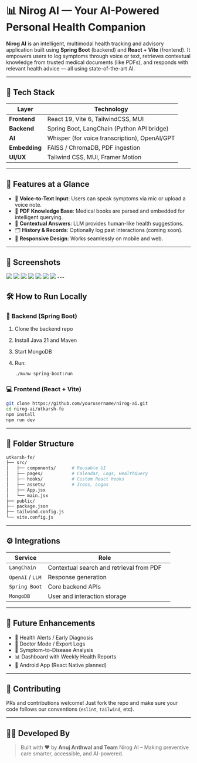 # 📊 Nirog AI — Your AI-Powered Personal Health Companion

**Nirog AI** is an intelligent, multimodal health tracking and advisory application built using **Spring Boot** (backend) and **React + Vite** (frontend). It empowers users to log symptoms through voice or text, retrieves contextual knowledge from trusted medical documents (like PDFs), and responds with relevant health advice — all using state-of-the-art AI.

---

## 🚀 Tech Stack

| Layer         | Technology                                    |
| ------------- | --------------------------------------------- |
| **Frontend**  | React 19, Vite 6, TailwindCSS, MUI            |
| **Backend**   | Spring Boot, LangChain (Python API bridge)    |
| **AI**        | Whisper (for voice transcription), OpenAI/GPT |
| **Embedding** | FAISS / ChromaDB, PDF ingestion               |
| **UI/UX**     | Tailwind CSS, MUI, Framer Motion              |

---

## 📸 Features at a Glance

* 🎤 **Voice-to-Text Input**: Users can speak symptoms via mic or upload a voice note.
* 📄 **PDF Knowledge Base**: Medical books are parsed and embedded for intelligent querying.
* 💬 **Contextual Answers**: LLM provides human-like health suggestions.
* 🗂️ **History & Records**: Optionally log past interactions (coming soon).
* 📱 **Responsive Design**: Works seamlessly on mobile and web.

---

## 🧪 Screenshots
<img src="./1.png"/>
<img src="./2.png"/>
<img src="./3.png"/>
<img src="./4.png"/>
<img src="./5.png"/>
<img src="./6.png"/>
<img src="./7.png"/>
---

## 🛠️ How to Run Locally

### 🔧 Backend (Spring Boot)

1. Clone the backend repo
2. Install Java 21 and Maven
3. Start MongoDB
4. Run:

   ```bash
   ./mvnw spring-boot:run
   ```

### 💻 Frontend (React + Vite)

```bash
git clone https://github.com/yourusername/nirog-ai.git
cd nirog-ai/utkarsh-fe
npm install
npm run dev
```

---

## 📂 Folder Structure

```bash
utkarsh-fe/
├── src/
│   ├── components/      # Reusable UI
│   ├── pages/           # Calendar, Logs, HealthQuery
│   ├── hooks/           # Custom React hooks
│   ├── assets/          # Icons, Logos
│   ├── App.jsx
│   └── main.jsx
├── public/
├── package.json
├── tailwind.config.js
└── vite.config.js
```

---

## ⚙️ Integrations

| Service          | Role                                     |   |
| ---------------- | ---------------------------------------- | - |
| `LangChain`      | Contextual search and retrieval from PDF |   |
| `OpenAI` / `LLM` | Response generation                      |   |
| `Spring Boot`    | Core backend APIs                        |   |
| `MongoDB`        | User and interaction storage             |   |

---

## 📌 Future Enhancements

* 🔔 Health Alerts / Early Diagnosis
* 🧪 Doctor Mode / Export Logs
* 🧠 Symptom-to-Disease Analysis
* 📊 Dashboard with Weekly Health Reports
* 📱 Android App (React Native planned)

---

## 🤝 Contributing

PRs and contributions welcome! Just fork the repo and make sure your code follows our conventions (`eslint`, `tailwind`, etc).

---

## 🧑‍💼 Developed By

> Built with ❤️ by **Anuj Anthwal and Team**
> Nirog AI – Making preventive care smarter, accessible, and AI-powered.
